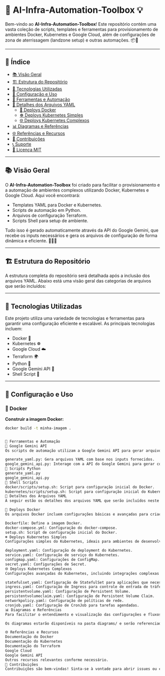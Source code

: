 # 🚀 AI-Infra-Automation-Toolbox 💡

Bem-vindo ao **AI-Infra-Automation-Toolbox**! Este repositório contém uma vasta coleção de scripts, templates e ferramentas para provisionamento de ambientes Docker, Kubernetes e Google Cloud, além de configurações de zona de aterrissagem (landzone setup) e outras automações. 📦🔧

---

## 📜 Índice

- [📚 Visão Geral](#-visão-geral)
- [🏗️ Estrutura do Repositório](#️-estrutura-do-repositório)
- [🚀 Tecnologias Utilizadas](#-tecnologias-utilizadas)
- [🔧 Configuração e Uso](#-configuração-e-uso)
- [🧰 Ferramentas e Automação](#-ferramentas-e-automação)
- [📂 Detalhes dos Arquivos YAML](#-detalhes-dos-arquivos-yaml)
  - [🐳 Deploys Docker](#-deploys-docker)
  - [☸️ Deploys Kubernetes Simples](#-deploys-kubernetes-simples)
  - [🌐 Deploys Kubernetes Complexos](#-deploys-kubernetes-complexos)
- [📊 Diagramas e Referências](#-diagramas-e-referências)
- [🌐 Referências e Recursos](#-referências-e-recursos)
- [👥 Contribuições](#-contribuições)
- [📞 Suporte](#-suporte)
- [📜 Licença MIT](#-licença-mit)

---

## 📚 Visão Geral

O **AI-Infra-Automation-Toolbox** foi criado para facilitar o provisionamento e a automação de ambientes complexos utilizando Docker, Kubernetes e Google Cloud. Aqui você encontrará:

- Templates YAML para Docker e Kubernetes.
- Scripts de automação em Python.
- Arquivos de configuração Terraform.
- Scripts Shell para setup de ambiente.

Tudo isso é gerado automaticamente através da API do Google Gemini, que recebe os inputs necessários e gera os arquivos de configuração de forma dinâmica e eficiente. 🧑‍💻✨

---

## 🏗️ Estrutura do Repositório

A estrutura completa do repositório será detalhada após a inclusão dos arquivos YAML. Abaixo está uma visão geral das categorias de arquivos que serão incluídos:



---

## 🚀 Tecnologias Utilizadas

Este projeto utiliza uma variedade de tecnologias e ferramentas para garantir uma configuração eficiente e escalável. As principais tecnologias incluem:

- Docker 🐳
- Kubernetes ☸️
- Google Cloud ☁️
- Terraform 🌍
- Python 🐍
- Google Gemini API 📡
- Shell Script 🐚

---

## 🔧 Configuração e Uso

### 🐳 Docker

**Construir a imagem Docker:**

```sh
docker build -t minha-imagem .


🧰 Ferramentas e Automação
📄 Google Gemini API
Os scripts de automação utilizam a Google Gemini API para gerar arquivos YAML e configurações necessárias para Docker, Kubernetes e Terraform. Os scripts Python presentes na pasta automation/ são responsáveis por essa integração.

generate_yaml.py: Gera arquivos YAML com base nos inputs fornecidos.
google_gemini_api.py: Interage com a API do Google Gemini para gerar configurações dinâmicas.
🐍 Scripts Python
generate_yaml.py
google_gemini_api.py
🐚 Shell Scripts
docker/scripts/setup.sh: Script para configuração inicial do Docker.
kubernetes/scripts/setup.sh: Script para configuração inicial do Kubernetes.
📂 Detalhes dos Arquivos YAML
A seguir estão os detalhes dos arquivos YAML que serão incluídos neste repositório, categorizados por tipo e complexidade.

🐳 Deploys Docker
Os arquivos Docker incluem configurações básicas e avançadas para criação de containers e serviços.

Dockerfile: Define a imagem Docker.
docker-compose.yml: Configuração do docker-compose.
setup.sh: Script de configuração inicial do Docker.
☸️ Deploys Kubernetes Simples
Configurações simples do Kubernetes, ideais para ambientes de desenvolvimento e testes rápidos.

deployment.yaml: Configuração de deployment do Kubernetes.
service.yaml: Configuração de serviço do Kubernetes.
configmap.yaml: Configurações de ConfigMap.
secret.yaml: Configurações de Secret.
🌐 Deploys Kubernetes Complexos
Configurações avançadas do Kubernetes, incluindo integrações complexas e setups de produção.

statefulset.yaml: Configuração de StatefulSet para aplicações que necessitam de estado.
ingress.yaml: Configuração de Ingress para controle de entrada de tráfego.
persistentvolume.yaml: Configuração de Persistent Volume.
persistentvolumeclaim.yaml: Configuração de Persistent Volume Claim.
networkpolicy.yaml: Configuração de políticas de rede.
cronjob.yaml: Configuração de CronJob para tarefas agendadas.
📊 Diagramas e Referências
Para facilitar o entendimento e visualização das configurações e fluxos de trabalho, incluiremos diagramas detalhados. Estes diagramas ajudarão a explicar a arquitetura dos deploys complexos e a integração entre diferentes componentes.

Os diagramas estarão disponíveis na pasta diagrams/ e serão referenciados diretamente nos arquivos YAML e na documentação para maior clareza.

🌐 Referências e Recursos
Documentação do Docker
Documentação do Kubernetes
Documentação do Terraform
Google Cloud
Google Gemini API
Outros recursos relevantes conforme necessário.
👥 Contribuições
Contribuições são bem-vindas! Sinta-se à vontade para abrir issues ou enviar pull requests. Por favor, siga o código de conduta e as diretrizes de contribuição.

